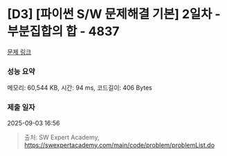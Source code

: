 # [D3] [파이썬 S/W 문제해결 기본] 2일차 - 부분집합의 합 - 4837 

[문제 링크](https://swexpertacademy.com/main/code/problem/problemDetail.do?contestProbId=AWTLbGI6p2UDFAVT) 

### 성능 요약

메모리: 60,544 KB, 시간: 94 ms, 코드길이: 406 Bytes

### 제출 일자

2025-09-03 16:56



> 출처: SW Expert Academy, https://swexpertacademy.com/main/code/problem/problemList.do